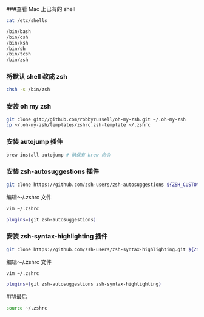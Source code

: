###查看 Mac 上已有的 shell

```bash
cat /etc/shells

/bin/bash
/bin/csh
/bin/ksh
/bin/sh
/bin/tcsh
/bin/zsh
```

### 将默认 shell 改成 zsh

```bash
chsh -s /bin/zsh
```

### 安装 oh my zsh

```bash
git clone git://github.com/robbyrussell/oh-my-zsh.git ~/.oh-my-zsh
cp ~/.oh-my-zsh/templates/zshrc.zsh-template ~/.zshrc
```

### 安装 autojump 插件

```bash
brew install autojump # 确保有 brew 命令
```

### 安装 zsh-autosuggestions 插件

```bash
git clone https://github.com/zsh-users/zsh-autosuggestions ${ZSH_CUSTOM:-~/.oh-my-zsh/custom}/plugins/zsh-autosuggestions
```

编辑～/.zshrc 文件

```bash
vim ~/.zshrc

plugins=(git zsh-autosuggestions)
```

### 安装 zsh-syntax-highlighting 插件

```bash
git clone https://github.com/zsh-users/zsh-syntax-highlighting.git ${ZSH_CUSTOM:-~/.oh-my-zsh/custom}/plugins/zsh-syntax-highlighting
```

编辑～/.zshrc 文件

```bash
vim ~/.zshrc

plugins=(git zsh-autosuggestions zsh-syntax-highlighting)
```

###最后

```bash
source ~/.zshrc
```

